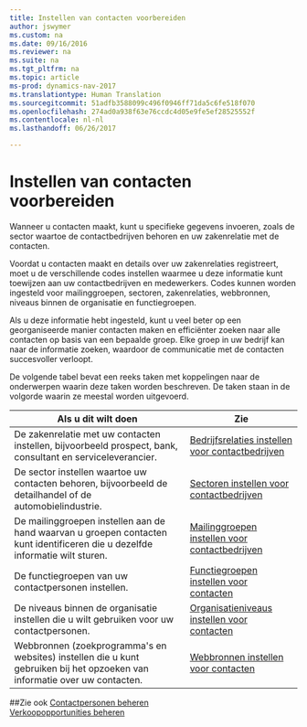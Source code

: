 ```yaml
---
title: Instellen van contacten voorbereiden
author: jswymer
ms.custom: na
ms.date: 09/16/2016
ms.reviewer: na
ms.suite: na
ms.tgt_pltfrm: na
ms.topic: article
ms-prod: dynamics-nav-2017
ms.translationtype: Human Translation
ms.sourcegitcommit: 51adfb3588099c496f0946ff71da5c6fe518f070
ms.openlocfilehash: 274ad0a938f63e76ccdc4d05e9fe5ef28525552f
ms.contentlocale: nl-nl
ms.lasthandoff: 06/26/2017

---
```

# <a name="prepare-for-setting-up-contacts"></a>Instellen van contacten voorbereiden
Wanneer u contacten maakt, kunt u specifieke gegevens invoeren, zoals de sector waartoe de contactbedrijven behoren en uw zakenrelatie met de contacten.

Voordat u contacten maakt en details over uw zakenrelaties registreert, moet u de verschillende codes instellen waarmee u deze informatie kunt toewijzen aan uw contactbedrijven en medewerkers. Codes kunnen worden ingesteld voor mailinggroepen, sectoren, zakenrelaties, webbronnen, niveaus binnen de organisatie en functiegroepen.

Als u deze informatie hebt ingesteld, kunt u veel beter op een georganiseerde manier contacten maken en efficiënter zoeken naar alle contacten op basis van een bepaalde groep. Elke groep in uw bedrijf kan naar de informatie zoeken, waardoor de communicatie met de contacten succesvoller verloopt.

De volgende tabel bevat een reeks taken met koppelingen naar de onderwerpen waarin deze taken worden beschreven. De taken staan in de volgorde waarin ze meestal worden uitgevoerd.

|Als u dit wilt doen |Zie |
|---|----|
|De zakenrelatie met uw contacten instellen, bijvoorbeeld prospect, bank, consultant en serviceleverancier.|[Bedrijfsrelaties instellen voor contactbedrijven](marketing-business-relations.md)|
|De sector instellen waartoe uw contacten behoren, bijvoorbeeld de detailhandel of de automobielindustrie.|[Sectoren instellen voor contactbedrijven](marketing-industry-groups.md)|
|De mailinggroepen instellen aan de hand waarvan u groepen contacten kunt identificeren die u dezelfde informatie wilt sturen.|[Mailinggroepen instellen voor contactbedrijven](marketing-mailing-groups.md)|
|De functiegroepen van uw contactpersonen instellen.|[Functiegroepen instellen voor contacten](marketing-job-responsibilities.md)|
|De niveaus binnen de organisatie instellen die u wilt gebruiken voor uw contactpersonen.|[Organisatieniveaus instellen voor contacten](marketing-organizational-levels.md)|
|Webbronnen (zoekprogramma's en websites) instellen die u kunt gebruiken bij het opzoeken van informatie over uw contacten.|[Webbronnen instellen voor contacten](marketing-web-sources.md)|

##<a name="see-also"></a>Zie ook
[Contactpersonen beheren](marketing-contacts.md)  
[Verkoopopportunities beheren](marketing-manage-sales-opportunities.md)

